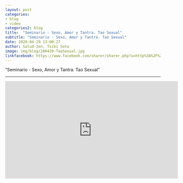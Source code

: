 ```yaml
---
layout: post
categories:
- blog
- video
categories2: blog
title:  "Seminario - Sexo, Amor y Tantra. Tao Sexual"
subtitle: "Seminario - Sexo, Amor y Tantra. Tao Sexual"
date: 2020-04-29 13:00:27
author: Salud-Zen, Txiki Soto
image: img/blog/280420-TaoSexual.jpg
linkfacebook: https://www.facebook.com/sharer/sharer.php?u=http%3A%2F%2Fwww.salud-zen.com%2Fblog%2Fvideo%2F2020%2F04%2F29%2Fvideo-seminario-tao-sexual.html&amp;src=sdkpreparse
---
```

“Seminario - Sexo, Amor y Tantra. Tao Sexual"

---
<iframe width="560" height="315" src="https://www.youtube.com/embed/LV_wP1vRtpg" frameborder="0" allow="accelerometer; autoplay; encrypted-media; gyroscope; picture-in-picture" allowfullscreen></iframe>
